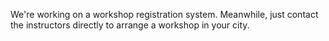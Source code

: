 
We're working on a workshop registration system. Meanwhile, just contact the instructors directly to arrange a workshop in your city.